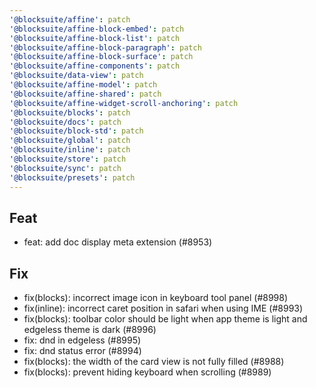 ```yaml
---
'@blocksuite/affine': patch
'@blocksuite/affine-block-embed': patch
'@blocksuite/affine-block-list': patch
'@blocksuite/affine-block-paragraph': patch
'@blocksuite/affine-block-surface': patch
'@blocksuite/affine-components': patch
'@blocksuite/data-view': patch
'@blocksuite/affine-model': patch
'@blocksuite/affine-shared': patch
'@blocksuite/affine-widget-scroll-anchoring': patch
'@blocksuite/blocks': patch
'@blocksuite/docs': patch
'@blocksuite/block-std': patch
'@blocksuite/global': patch
'@blocksuite/inline': patch
'@blocksuite/store': patch
'@blocksuite/sync': patch
'@blocksuite/presets': patch
---
```


## Feat

- feat: add doc display meta extension (#8953)

## Fix

- fix(blocks): incorrect image icon in keyboard tool panel (#8998)
- fix(inline): incorrect caret position in safari when using IME (#8993)
- fix(blocks): toolbar color should be light when app theme is light and edgeless theme is dark (#8996)
- fix: dnd in edgeless (#8995)
- fix: dnd status error (#8994)
- fix(blocks): the width of the card view is not fully filled (#8988)
- fix(blocks): prevent hiding keyboard when scrolling (#8989)
